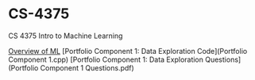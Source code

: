 # CS-4375
CS 4375 Intro to Machine Learning

[Overview of ML](Overview_of_ML.pdf)
[Portfolio Component 1: Data Exploration Code](Portfolio Component 1.cpp)
[Portfolio Component 1: Data Exploration Questions](Portfolio Component 1 Questions.pdf)
